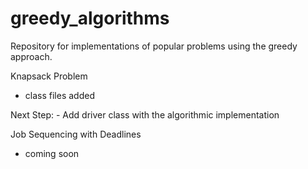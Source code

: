 # greedy_algorithms
Repository for implementations of popular problems using the greedy approach.


Knapsack Problem
  - class files added

  Next Step:
    - Add driver class with the algorithmic implementation


Job Sequencing with Deadlines
  - coming soon
